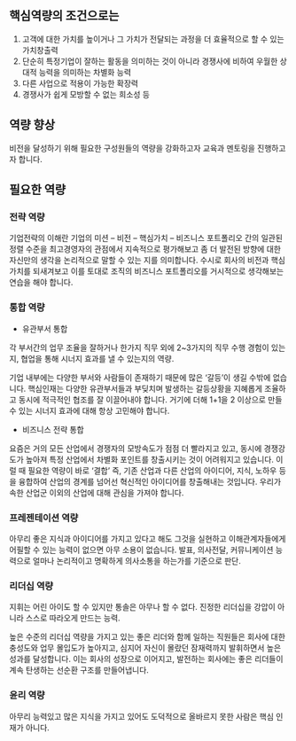 
## 핵심역량의 조건으로는 

1. 고객에 대한 가치를 높이거나 그 가치가 전달되는 과정을 더 효율적으로 할 수 있는 가치창출력
2. 단순히 특정기업이 잘하는 활동을 의미하는 것이 아니라 경쟁사에 비하여 우월한 상대적 능력을 의미하는 차별화 능력
3. 다른 사업으로 적용이 가능한 확장력
4. 경쟁사가 쉽게 모방할 수 없는 희소성 등

## 역량 향상

비전을 달성하기 위해 필요한 구성원들의 역량을 강화하고자
교육과 멘토링을 진행하고자 합니다.

## 필요한 역량

### 전략 역량

기업전략의 이해란 기업의 미션 – 비전 – 핵심가치 – 비즈니스 포트폴리오 간의 일관된 정렬 수준을 최고경영자의 관점에서 지속적으로 평가해보고 좀 더 발전된 방향에 대한 자신만의 생각을 논리적으로 말할 수 있는 지를 의미합니다. 수시로 회사의 비전과 핵심가치를 되새겨보고 이를 토대로 조직의 비즈니스 포트폴리오를 거시적으로 생각해보는 연습을 해야 합니다.

### 통합 역량

- 유관부서 통합

각 부서간의 업무 조율을 잘하거나 한가지 직무 외에 2~3가지의 직무 수행 경험이 있는지, 협업을 통해 시너지 효과를 낼 수 있는지의 역량.

기업 내부에는 다양한 부서와 사람들이 존재하기 때문에 많은 ‘갈등’이 생길 수밖에 없습니다. 핵심인재는 다양한 유관부서들과 부딪치며 발생하는 갈등상황을 지혜롭게 조율하고 동시에 적극적인 협조를 잘 이끌어내야 합니다. 거기에 더해 1+1을 2 이상으로 만들 수 있는 시너지 효과에 대해 항상 고민해야 합니다.

- 비즈니스 전략 통합

요즘은 거의 모든 산업에서 경쟁자의 모방속도가 점점 더 빨라지고 있고, 동시에 경쟁강도가 높아져 특정 산업에서 차별화 포인트를 창출시키는 것이 어려워지고 있습니다. 이럴 때 필요한 역량이 바로 ‘결합’ 즉, 기존 산업과 다른 산업의 아이디어, 지식, 노하우 등을 융합하여 산업의 경계를 넘어선 혁신적인 아이디어를 창출해내는 것입니다. 우리가 속한 산업군 이외의 산업에 대해 관심을 가져야 합니다.

### 프레젠테이션 역량

아무리 좋은 지식과 아이디어를 가지고 있다고 해도 그것을 실현하고 이해관계자들에게 어필할 수 있는 능력이 없으면 아무 소용이 없습니다.
발표, 의사전달, 커뮤니케이션 능력으로 얼마나 논리적이고 명확하게 의사소통을 하는가를 기준으로 판단.

### 리더십 역량

지휘는 어린 아이도 할 수 있지만 통솔은 아무나 할 수 없다. 진정한 리더십을 강압이 아니라 스스로 따라오게 만드는 능력.

높은 수준의 리더십 역량을 가지고 있는 좋은 리더와 함께 일하는 직원들은 회사에 대한 충성도와 업무 몰입도가 높아지고, 심지어 자신이 몰랐던 잠재력까지 발휘하면서 높은 성과를 달성합니다. 이는 회사의 성장으로 이어지고, 발전하는 회사에는 좋은 리더들이 계속 탄생하는 선순환 구조를 만들어냅니다.

### 윤리 역량

아무리 능력있고 많은 지식을 가지고 있어도 도덕적으로 올바르지 못한 사람은 핵심 인재가 아니다.



